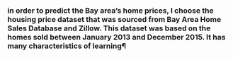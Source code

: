 ### in order to predict the Bay area’s home prices, I choose the housing price dataset that was sourced from Bay Area Home Sales Database and Zillow. This dataset was based on the homes sold between January 2013 and December 2015. It has many characteristics of learning¶
